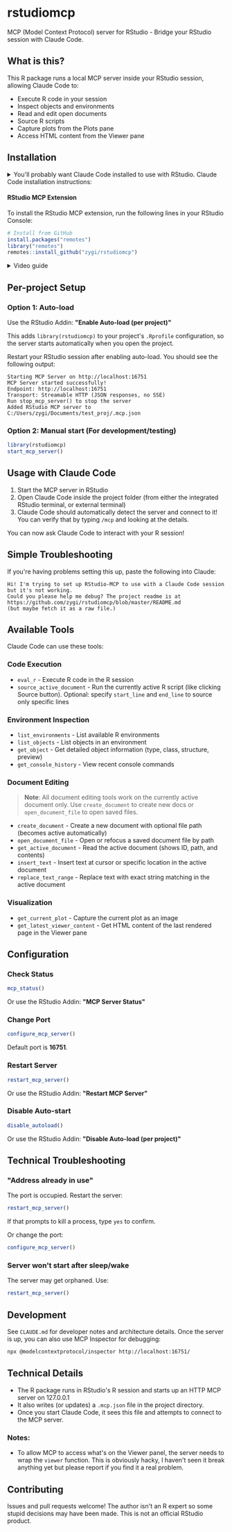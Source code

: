 # rstudiomcp

MCP (Model Context Protocol) server for RStudio - Bridge your RStudio session with Claude Code.

## What is this?

This R package runs a local MCP server inside your RStudio session, allowing Claude Code to:
- Execute R code in your session
- Inspect objects and environments
- Read and edit open documents
- Source R scripts
- Capture plots from the Plots pane
- Access HTML content from the Viewer pane

## Installation

<details>
<summary>
You'll probably want Claude Code installed to use with RStudio. Claude Code installation instructions:
</summary>
If you know how to use the command line, just follow the [official instructions](https://docs.claude.com/en/docs/claude-code/setup).
Otherwise, ask Claude (or your preferred AI assistant) this:
```
Please help me install Claude Code. The latest instructions are at https://docs.claude.com/en/docs/claude-code/setup - you should fetch them. Please ask me about what system I use - Windows, WSL, MacOS, Linux, and based on that walk me through. Thanks!
```
</details>


#### RStudio MCP Extension
To install the RStudio MCP extension, run the following lines in your RStudio Console:
```r
# Install from GitHub
install.packages("remotes")
library("remotes")
remotes::install_github("zygi/rstudiomcp")
```

<details><summary>Video guide</summary>


https://github.com/user-attachments/assets/4c955f88-b1f4-449c-856b-e69b47c023f6


</details>

## Per-project Setup

### Option 1: Auto-load

Use the RStudio Addin: **"Enable Auto-load (per project)"**

This adds `library(rstudiomcp)` to your project's `.Rprofile` configuration, so the server starts automatically when you open the project.

Restart your RStudio session after enabling auto-load. You should see the following output:
```
Starting MCP Server on http://localhost:16751
MCP Server started successfully!
Endpoint: http://localhost:16751
Transport: Streamable HTTP (JSON responses, no SSE)
Run stop_mcp_server() to stop the server
Added RStudio MCP server to C:/Users/zygi/Documents/test_proj/.mcp.json
```


### Option 2: Manual start (For development/testing)

```r
library(rstudiomcp)
start_mcp_server()
```

## Usage with Claude Code

1. Start the MCP server in RStudio
2. Open Claude Code inside the project folder (from either the integrated RStudio terminal, or external terminal)
3. Claude Code should automatically detect the server and connect to it! You can verify that by typing `/mcp` and looking at the details.

You can now ask Claude Code to interact with your R session!

## Simple Troubleshooting

If you're having problems setting this up, paste the following into Claude:
```
Hi! I'm trying to set up RStudio-MCP to use with a Claude Code session but it's not working.
Could you please help me debug? The project readme is at https://github.com/zygi/rstudiomcp/blob/master/README.md
(but maybe fetch it as a raw file.)
```

## Available Tools

Claude Code can use these tools:

### Code Execution
- `eval_r` - Execute R code in the R session
- `source_active_document` - Run the currently active R script (like clicking Source button). Optional: specify `start_line` and `end_line` to source only specific lines

### Environment Inspection
- `list_environments` - List available R environments
- `list_objects` - List objects in an environment
- `get_object` - Get detailed object information (type, class, structure, preview)
- `get_console_history` - View recent console commands

### Document Editing
> **Note**: All document editing tools work on the currently active document only.
> Use `create_document` to create new docs or `open_document_file` to open saved files.

- `create_document` - Create a new document with optional file path (becomes active automatically)
- `open_document_file` - Open or refocus a saved document file by path
- `get_active_document` - Read the active document (shows ID, path, and contents)
- `insert_text` - Insert text at cursor or specific location in the active document
- `replace_text_range` - Replace text with exact string matching in the active document

### Visualization
- `get_current_plot` - Capture the current plot as an image
- `get_latest_viewer_content` - Get HTML content of the last rendered page in the Viewer pane

## Configuration

### Check Status
```r
mcp_status()
```

Or use the RStudio Addin: **"MCP Server Status"**

### Change Port
```r
configure_mcp_server()
```

Default port is **16751**.

### Restart Server
```r
restart_mcp_server()
```

Or use the RStudio Addin: **"Restart MCP Server"**

### Disable Auto-start
```r
disable_autoload()
```

Or use the RStudio Addin: **"Disable Auto-load (per project)"**


## Technical Troubleshooting

### "Address already in use"
The port is occupied. Restart the server:
```r
restart_mcp_server()
```

If that prompts to kill a process, type `yes` to confirm.

Or change the port:
```r
configure_mcp_server()
```

### Server won't start after sleep/wake
The server may get orphaned. Use:
```r
restart_mcp_server()
```

## Development

See `CLAUDE.md` for developer notes and architecture details.
Once the server is up, you can also use MCP Inspector for debugging:
```bash
npx @modelcontextprotocol/inspector http://localhost:16751/
```

## Technical Details

- The R package runs in RStudio's R session and starts up an HTTP MCP server on 127.0.0.1
- It also writes (or updates) a `.mcp.json` file in the project directory.
- Once you start Claude Code, it sees this file and attempts to connect to the MCP server.

### Notes:
- To allow MCP to access what's on the Viewer panel, the server needs to wrap the `viewer` function. This is obviously hacky, I haven't seen it break anything yet but please report if you find it a real problem.




## Contributing

Issues and pull requests welcome! The author isn't an R expert so some stupid decisions may have been made.
This is not an official RStudio product.
